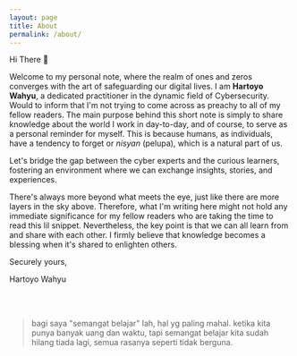 ```yaml
---
layout: page
title: About
permalink: /about/
---
```


Hi There 👋

Welcome to my personal note, where the realm of ones and zeros converges with the art of safeguarding our digital lives. I am <b>Hartoyo Wahyu</b>, a dedicated practitioner in the dynamic field of Cybersecurity. Would to inform that I'm not trying to come across as preachy to all of my fellow readers. The main purpose behind this short note is simply to share knowledge about the world I work in day-to-day, and of course, to serve as a personal reminder for myself. This is because humans, as individuals, have a tendency to forget or <i>nisyan</i> (pelupa), which is a natural part of us.

Let's bridge the gap between the cyber experts and the curious learners, fostering an environment where we can exchange insights, stories, and experiences.

There's always more beyond what meets the eye, just like there are more layers in the sky above. Therefore, what I'm writing here might not hold any immediate significance for my fellow readers who are taking the time to read this lil snippet. Nevertheless, the key point is that we can all learn from and share with each other. I firmly believe that knowledge becomes a blessing when it's shared to enlighten others.


Securely yours,

Hartoyo Wahyu

<br>
<br>

>bagi saya "semangat belajar" lah, hal yg paling mahal. ketika kita punya banyak uang dan waktu, tapi semangat belajar kita sudah hilang tiada lagi, semua rasanya seperti tidak berguna.